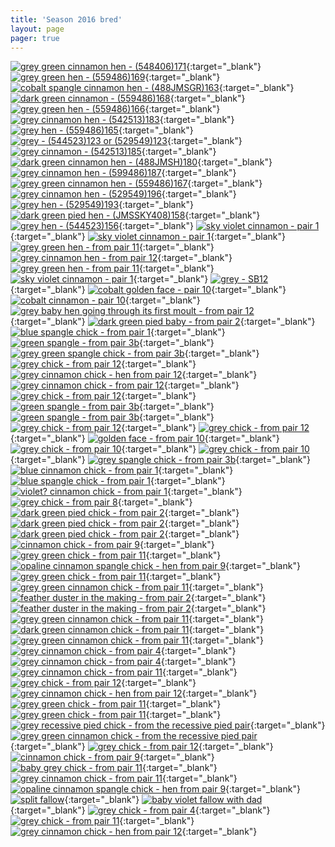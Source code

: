 ```yaml
---
title: 'Season 2016 bred'
layout: page
pager: true
---
```


[![grey green cinnamon hen - (548406)171](/img/thumbs/c4cae7a4ad649a61dac39cd5d1a5e846d358726c.png)](http://i205.photobucket.com/albums/bb166/schilduil/Exhibition%20Budgerigars/Season%202016%20bred/2016-05-04%2021.14.18_zpsmr1s0k3h.png){:target="_blank"}
[![grey green hen - (559486)169](/img/thumbs/74e5a763c3e487fc522233e3508ec8b9001ba03f.png)](http://i205.photobucket.com/albums/bb166/schilduil/Exhibition%20Budgerigars/Season%202016%20bred/2016-05-04%2020.20.27_zpsu85bco1q.png){:target="_blank"}
[![cobalt spangle cinnamon hen - (488JMSGR)163](/img/thumbs/a8a47cb31bff533b87b30716ebd76a7bb24e022e.png)](http://i205.photobucket.com/albums/bb166/schilduil/Exhibition%20Budgerigars/Season%202016%20bred/2016-05-04%2020.18.57_zpshztaaga5.png){:target="_blank"}
[![dark green cinnamon - (559486)168](/img/thumbs/8de99cac56b5233e1f0653ae5ca8e6facdaf2bc1.png)](http://i205.photobucket.com/albums/bb166/schilduil/Exhibition%20Budgerigars/Season%202016%20bred/2016-05-04%2020.21.19_zpsbotwdgff.png){:target="_blank"}
[![grey green hen - (559486)166](/img/thumbs/48d2110ecc47feaf674a047f54f937208b83971f.png)](http://i205.photobucket.com/albums/bb166/schilduil/Exhibition%20Budgerigars/Season%202016%20bred/2016-05-04%2020.20.59_zpsupfyyyd0.png){:target="_blank"}
[![grey cinnamon hen - (542513)183](/img/thumbs/78e40a486b3575b981b0fa5c003f0536827c2c41.png)](http://i205.photobucket.com/albums/bb166/schilduil/Exhibition%20Budgerigars/Season%202016%20bred/2016-05-04%2020.20.46_zpsbxlknagy.png){:target="_blank"}
[![grey hen - (559486)165](/img/thumbs/12a4a80a78a8a6fd222cb685e5d0271893f023e0.png)](http://i205.photobucket.com/albums/bb166/schilduil/Exhibition%20Budgerigars/Season%202016%20bred/2016-05-04%2020.20.34_zpsuhapxgax.png){:target="_blank"}
[![grey - (544523)123 or (529549)123](/img/thumbs/6f01d6603a4e26215b1ba8fd215b49ab24be71f3.png)](http://i205.photobucket.com/albums/bb166/schilduil/Exhibition%20Budgerigars/Season%202016%20bred/2016-05-04%2020.19.29_zpsethxoiyx.png){:target="_blank"}
[![grey cinnamon - (542513)185](/img/thumbs/5d335f8dc994f36b4e332a4ae27a1d4000227621.png)](http://i205.photobucket.com/albums/bb166/schilduil/Exhibition%20Budgerigars/Season%202016%20bred/2016-05-04%2020.19.44_zpsnmigetrp.png){:target="_blank"}
[![dark green cinnamon hen - (488JMSH)180](/img/thumbs/bddea60227729e8286d97809a0b623ae06d896fb.png)](http://i205.photobucket.com/albums/bb166/schilduil/Exhibition%20Budgerigars/Season%202016%20bred/2016-05-04%2020.19.06_zpsd8ubekbt.png){:target="_blank"}
[![grey cinnamon hen - (599486)187](/img/thumbs/f9ac5173919f755083cf9d8e78a5eccdf2e9f054.png)](http://i205.photobucket.com/albums/bb166/schilduil/Exhibition%20Budgerigars/Season%202016%20bred/2016-05-04%2020.19.17_zpsdno16shz.png){:target="_blank"}
[![grey green cinnamon hen - (559486)167](/img/thumbs/bf4c13a36fb4b0cffeb7eb70d529b5fa623ecff8.png)](http://i205.photobucket.com/albums/bb166/schilduil/Exhibition%20Budgerigars/Season%202016%20bred/B33131F0-050B-4844-B864-89103C3EC97A_zpswzge2dhd.png){:target="_blank"}
[![grey cinnamon hen - (529549)196](/img/thumbs/770479ebb89d0be947fd790b3d10e1498497cb4d.png)](http://i205.photobucket.com/albums/bb166/schilduil/Exhibition%20Budgerigars/Season%202016%20bred/945988D8-B472-4C97-99E9-B4D857A05CB5_zpssnhtunow.png){:target="_blank"}
[![grey hen - (529549)193](/img/thumbs/162e3f61c080d02502adf23a1409119d82e61684.png)](http://i205.photobucket.com/albums/bb166/schilduil/Exhibition%20Budgerigars/Season%202016%20bred/53397252-5081-44FA-BEF7-0717C99669EA_zpsn7bkj0ry.png){:target="_blank"}
[![dark green pied hen - (JMSSKY408)158](/img/thumbs/8a26314188387233ad98dd803e9526ff1cb2c887.png)](http://i205.photobucket.com/albums/bb166/schilduil/Exhibition%20Budgerigars/Season%202016%20bred/C46DFE80-3E7B-4BBB-9507-F63EA6C99B09_zpsimhfhb8q.png){:target="_blank"}
[![grey hen - (544523)156](/img/thumbs/fa771e9c2ffcca6e184fdadd7ac3bf2564f41181.png)](http://i205.photobucket.com/albums/bb166/schilduil/Exhibition%20Budgerigars/Season%202016%20bred/7DA72C67-E826-47E0-BC9E-7025B206C912_zps2x7ufxny.png){:target="_blank"}
[![sky violet cinnamon - pair 1](/img/thumbs/b0d1c63dc3720800c35c987a6ad7072b85fd8fae.png)](http://i205.photobucket.com/albums/bb166/schilduil/Exhibition%20Budgerigars/Season%202016%20bred/E4B16FC1-E880-4822-88E1-53AAEB0367F5_zpset0kklil.png){:target="_blank"}
[![sky violet cinnamon - pair 1](/img/thumbs/52893587f132f591765f50ae79671de8eb01553c.png)](http://i205.photobucket.com/albums/bb166/schilduil/Exhibition%20Budgerigars/Season%202016%20bred/038F43A5-84E3-46B6-97BC-1781CCE0B052_zpslc29o7br.png){:target="_blank"}
[![grey green hen - from pair 11](/img/thumbs/8f7df25a108be1bf9938890991c15693a866d9a2.jpg)](http://i205.photobucket.com/albums/bb166/schilduil/Exhibition%20Budgerigars/Season%202016%20bred/2016-02-20%2022.58.33_zps9lysfn1w.jpg){:target="_blank"}
[![grey cinnamon hen - from pair 12](/img/thumbs/8b1c89aab077f647b0ff6c70c384b40b7ae6c82d.png)](http://i205.photobucket.com/albums/bb166/schilduil/Exhibition%20Budgerigars/Season%202016%20bred/2016-02-20%2023.02.07_zpslma4xwch.png){:target="_blank"}
[![grey green hen - from pair 11](/img/thumbs/7d2aff67d06680617f1d837b5b50c324ec41ed71.png)](http://i205.photobucket.com/albums/bb166/schilduil/Exhibition%20Budgerigars/Season%202016%20bred/2016-02-20%2022.58.57_zpsjgabiaxx.png){:target="_blank"}
[![sky violet cinnamon - pair 1](/img/thumbs/057deeca6605ae1fd99560d8ec48f73df63c774d.png)](http://i205.photobucket.com/albums/bb166/schilduil/Exhibition%20Budgerigars/Season%202016%20bred/2016-02-18%2022.25.42_zpsbretzve7.png){:target="_blank"}
[![grey - SB12](/img/thumbs/bb79b55dd5ffecd1a9805e9e73d6b343aab5128f.png)](http://i205.photobucket.com/albums/bb166/schilduil/Exhibition%20Budgerigars/Season%202016%20bred/25ACFEB6-185A-4347-B0E5-CB4774D086AB_zpsrsoip2zm.png){:target="_blank"}
[![cobalt golden face - pair 10](/img/thumbs/c2b2fca9ffe1d6dbf83b6730b0d838cb81729ce4.png)](http://i205.photobucket.com/albums/bb166/schilduil/Exhibition%20Budgerigars/Season%202016%20bred/36660B8C-D7D1-41A3-8B48-60B1D737A18C_zpsfrtcitqj.png){:target="_blank"}
[![cobalt cinnamon - pair 10](/img/thumbs/90dacd72a450b483faa1acb77995ae31258b77b6.png)](http://i205.photobucket.com/albums/bb166/schilduil/Exhibition%20Budgerigars/Season%202016%20bred/0FBCD833-AA34-4487-B49F-A648CCEF8BA9_zps4yxwknzc.png){:target="_blank"}
[![grey baby hen going through its first moult - from pair 12](/img/thumbs/a2f8896efdccebc9492c25fd38701ea66662da97.png)](http://i205.photobucket.com/albums/bb166/schilduil/Exhibition%20Budgerigars/Season%202016%20bred/2016-01-24%2023.03.00_zpsvftgmi0i.png){:target="_blank"}
[![dark green pied baby - from pair 2](/img/thumbs/3b0961e0b2d7e771f098389b7c2b106d8af568dc.png)](http://i205.photobucket.com/albums/bb166/schilduil/Exhibition%20Budgerigars/Season%202016%20bred/2016-01-16%2022.53.05_zpspeg2nork.png){:target="_blank"}
[![blue spangle chick - from pair 1](/img/thumbs/3acb096105f2ac9a0c86228c2ac4952cc6716bd1.png)](http://i205.photobucket.com/albums/bb166/schilduil/Exhibition%20Budgerigars/Season%202016%20bred/2016-01-13%2022.22.35_zpsqjz6hfay.png){:target="_blank"}
[![green spangle - from pair 3b](/img/thumbs/3ef85e14e4563faef8bfbad9cc97a2a2a488555c.png)](http://i205.photobucket.com/albums/bb166/schilduil/Exhibition%20Budgerigars/Season%202016%20bred/2016-01-13%2022.22.25_zpsvrmg8u2w.png){:target="_blank"}
[![grey green spangle chick - from pair 3b](/img/thumbs/30fff1702a1af09a4163952f1c8faf3715833a23.png)](http://i205.photobucket.com/albums/bb166/schilduil/Exhibition%20Budgerigars/Season%202016%20bred/2016-01-13%2022.22.47_zpstdsklcv8.png){:target="_blank"}
[![grey chick - from pair 12](/img/thumbs/65901e68e0a061d0aa287e6b5f881b2f493ceb94.png)](http://i205.photobucket.com/albums/bb166/schilduil/Exhibition%20Budgerigars/Season%202016%20bred/2016-01-13%2000.08.10_zpswefayeqm.png){:target="_blank"}
[![grey cinnamon chick - hen from pair 12](/img/thumbs/3dc93976fdd99b8d2084206cfb45663f1f673a8b.png)](http://i205.photobucket.com/albums/bb166/schilduil/Exhibition%20Budgerigars/Season%202016%20bred/2016-01-13%2000.07.17_zpsjlo4opkb.png){:target="_blank"}
[![grey cinnamon chick - from pair 12](/img/thumbs/ae73961ec50f06891ba4f75ea388dd3b5b97e990.png)](http://i205.photobucket.com/albums/bb166/schilduil/Exhibition%20Budgerigars/Season%202016%20bred/2016-01-11%2022.06.41_zpsmwp0ha0p.png){:target="_blank"}
[![grey chick - from pair 12](/img/thumbs/60d711095ad3397001434c65f46b8875435a770d.png)](http://i205.photobucket.com/albums/bb166/schilduil/Exhibition%20Budgerigars/Season%202016%20bred/2016-01-11%2022.06.54_zpsjaejet0b.png){:target="_blank"}
[![green spangle - from pair 3b](/img/thumbs/04d0c90b576e0ad228493102da5b2a7ba77e090a.png)](http://i205.photobucket.com/albums/bb166/schilduil/Exhibition%20Budgerigars/Season%202016%20bred/2016-01-09%2022.58.03_zpsxjaic3bw.png){:target="_blank"}
[![green spangle - from pair 3b](/img/thumbs/28e42700637b6f0b0ad22c9086814e01c1a79907.png)](http://i205.photobucket.com/albums/bb166/schilduil/Exhibition%20Budgerigars/Season%202016%20bred/2016-01-09%2022.58.16_zpssqhgjf0k.png){:target="_blank"}
[![grey chick - from pair 12](/img/thumbs/cfe52920a21315fe88d3c45862263d17d00981f4.jpg)](http://i205.photobucket.com/albums/bb166/schilduil/Exhibition%20Budgerigars/Season%202016%20bred/2016-01-06%2022.10.18_zpsdk0tde1m.jpg){:target="_blank"}
[![grey chick - from pair 12](/img/thumbs/c6108fb9997e5b878f3b7ae77258806a827b3bc8.png)](http://i205.photobucket.com/albums/bb166/schilduil/Exhibition%20Budgerigars/Season%202016%20bred/2016-01-06%2022.47.27_zpsia0k43qq.png){:target="_blank"}
[![golden face - from pair 10](/img/thumbs/3a2825c41c80fb2dc33137442532f564711c1c09.png)](http://i205.photobucket.com/albums/bb166/schilduil/Exhibition%20Budgerigars/Season%202016%20bred/BADD168E-96D7-42F6-A363-861774DD880A_zpsjkjugil2.png){:target="_blank"}
[![grey chick - from pair 10](/img/thumbs/a110f0151a7bc36a735ba01edbf97cb01ba14544.png)](http://i205.photobucket.com/albums/bb166/schilduil/Exhibition%20Budgerigars/Season%202016%20bred/2016-01-01%2022.58.16_zpsaqniafyj.png){:target="_blank"}
[![grey chick - from pair 10](/img/thumbs/10aa9378fd6d4eb54e73b232897f21c17dbc9c23.png)](http://i205.photobucket.com/albums/bb166/schilduil/Exhibition%20Budgerigars/Season%202016%20bred/2016-01-01%2022.58.00_zps2ff6pt0u.png){:target="_blank"}
[![grey spangle chick - from pair 3b](/img/thumbs/8cb0eb779d2a4b72fa42f6ffc24944d38dabf01f.png)](http://i205.photobucket.com/albums/bb166/schilduil/Exhibition%20Budgerigars/Season%202016%20bred/E615D730-8713-4BF4-B830-541A13FD77C5_zps0bohmy5c.png){:target="_blank"}
[![blue cinnamon chick - from pair 1](/img/thumbs/a8da99f75fca0cff45b47fb2ff540e1c6cdf7f2b.jpg)](http://i205.photobucket.com/albums/bb166/schilduil/Exhibition%20Budgerigars/Season%202016%20bred/5CA34C0B-7F49-4B2D-AAAF-2F6B49C9CCFD_zpsbzuzhzzc.jpg){:target="_blank"}
[![blue spangle chick - from pair 1](/img/thumbs/827a772153d65a7b837201d908bc9e2fbf088f87.png)](http://i205.photobucket.com/albums/bb166/schilduil/Exhibition%20Budgerigars/Season%202016%20bred/2015-12-14%2023.10.54_zpsh0uzmnac.png){:target="_blank"}
[![violet? cinnamon chick - from pair 1](/img/thumbs/58551e3d9e1ec7150605b9de052efe782e16a874.png)](http://i205.photobucket.com/albums/bb166/schilduil/Exhibition%20Budgerigars/Season%202016%20bred/2015-12-14%2023.10.30_zpst0zpkw5r.png){:target="_blank"}
[![grey chick - from pair 8](/img/thumbs/81d47da2b546b9d56ca4217c6cc33fb8e7506730.jpg)](http://i205.photobucket.com/albums/bb166/schilduil/Exhibition%20Budgerigars/Season%202016%20bred/2015-12-11%2022.14.49_zpsmc3gaz2l.jpg){:target="_blank"}
[![dark green pied chick - from pair 2](/img/thumbs/48b895d5b0dd3fab3e1b1eca937ec0593876068e.jpg)](http://i205.photobucket.com/albums/bb166/schilduil/Exhibition%20Budgerigars/Season%202016%20bred/2015-12-112022.15.12_zps8vl4s4iw.jpg){:target="_blank"}
[![dark green pied chick - from pair 2](/img/thumbs/a0cc0a115f163bcb2f75105a69e67352c5b1d77d.jpg)](http://i205.photobucket.com/albums/bb166/schilduil/Exhibition%20Budgerigars/Season%202016%20bred/2015-12-03%2021.26.40_zpsocmxkh3g.jpg){:target="_blank"}
[![dark green pied chick - from pair 2](/img/thumbs/693e2b044a63809e23c9d3d347b070310e5b41a9.png)](http://i205.photobucket.com/albums/bb166/schilduil/Exhibition%20Budgerigars/Season%202016%20bred/2015-12-03%2021.57.11_zpswfqjarpz.png){:target="_blank"}
[![cinnamon chick - from pair 9](/img/thumbs/85a7e433dd120917e53e9fe066a5232a5a4803ef.jpg)](http://i205.photobucket.com/albums/bb166/schilduil/Exhibition%20Budgerigars/Season%202016%20bred/14330229-8BA7-4ECF-8504-628E61101171_zpsbo1zenru.jpg){:target="_blank"}
[![grey green chick - from pair 11](/img/thumbs/2342a462bfcec739a3e16dd550c9c8cdd4e64278.jpg)](http://i205.photobucket.com/albums/bb166/schilduil/Exhibition%20Budgerigars/Season%202016%20bred/62E9C811-2864-4116-9422-39178579FCA1_zps6xzrk20o.jpg){:target="_blank"}
[![opaline cinnamon spangle chick - hen from pair 9](/img/thumbs/a085ee60803076a6112ff24fa9420940c5cf5345.png)](http://i205.photobucket.com/albums/bb166/schilduil/Exhibition%20Budgerigars/Season%202016%20bred/28BB975C-63FC-4064-8558-8C895721D998_zpspnjnsflv.png){:target="_blank"}
[![grey green chick - from pair 11](/img/thumbs/683ccf163bf6b2f813b5dc060ef038c747f8ac74.jpg)](http://i205.photobucket.com/albums/bb166/schilduil/Exhibition%20Budgerigars/Season%202016%20bred/1459570D-6EB0-41AE-949B-FDBFB9D9B7D9_zpshqjxoy8j.jpg){:target="_blank"}
[![grey green cinnamon chick - from pair 11](/img/thumbs/14ed54a59ddebe478e7d0474fc44cd87a44b26a8.jpg)](http://i205.photobucket.com/albums/bb166/schilduil/Exhibition%20Budgerigars/Season%202016%20bred/2FDB3A9F-DB62-4B06-9FD6-50F7E8DF48EC_zps1fdrirov.jpg){:target="_blank"}
[![feather duster in the making - from pair 2](/img/thumbs/0e2f763b381dbdc3cc0b904e85eeb1828bf4780f.jpg)](http://i205.photobucket.com/albums/bb166/schilduil/Exhibition%20Budgerigars/Season%202016%20bred/99E87C3D-3A6B-4F22-961E-4D909E571749_zpsoe8brkab.jpg){:target="_blank"}
[![feather duster in the making - from pair 2](/img/thumbs/ddf20dae07a5ea6d2f7fc18cfc21201ecee2fa97.jpg)](http://i205.photobucket.com/albums/bb166/schilduil/Exhibition%20Budgerigars/Season%202016%20bred/91A6535D-8999-45AB-BDA3-F97B3F47D3D6_zpswb84rn4x.jpg){:target="_blank"}
[![grey green cinnamon chick - from pair 11](/img/thumbs/a6d9bc154bc15546d627cd8142c715865d3b538f.png)](http://i205.photobucket.com/albums/bb166/schilduil/Exhibition%20Budgerigars/Season%202016%20bred/30F0E60F-77B7-40D4-99C9-323B45AD77D0_zps4edxpese.png){:target="_blank"}
[![dark green cinnamon chick - from pair 11](/img/thumbs/6ce18570dd6ea8b62b312f3c8e3019bd8039edc6.jpg)](http://i205.photobucket.com/albums/bb166/schilduil/Exhibition%20Budgerigars/Season%202016%20bred/40C97785-B327-4EB5-A542-86627F9B1651_zpswxlxw1pv.jpg){:target="_blank"}
[![grey green cinnamon chick - from pair 11](/img/thumbs/8a6223e38ea7af4fcef88de666e29bbc2f11ea5f.jpg)](http://i205.photobucket.com/albums/bb166/schilduil/Exhibition%20Budgerigars/Season%202016%20bred/8810A9DB-70AE-4B57-8367-BF716B677780_zpspyggvhai.jpg){:target="_blank"}
[![grey cinnamon chick - from pair 4](/img/thumbs/3dcd13675952d963c1c9528d7d1aeee60d271037.jpg)](http://i205.photobucket.com/albums/bb166/schilduil/Exhibition%20Budgerigars/Season%202016%20bred/1B5FEF27-2306-44F4-B58E-1E01EA5E3A4F_zpsmuworcdg.jpg){:target="_blank"}
[![grey cinnamon chick - from pair 4](/img/thumbs/4243fff0afebcc3372e6ba2ee78bcddb51503fd5.jpg)](http://i205.photobucket.com/albums/bb166/schilduil/Exhibition%20Budgerigars/Season%202016%20bred/C42ACEB2-B3BD-49C7-8DD2-A044FD49311F_zpstrxs5rff.jpg){:target="_blank"}
[![grey cinnamon chick - from pair 11](/img/thumbs/14022e451ac574bda62d4a3426ad7a9fdfd658af.jpeg)](http://i205.photobucket.com/albums/bb166/schilduil/Exhibition%20Budgerigars/Season%202016%20bred/6_zpsr6nxgrvh.jpeg){:target="_blank"}
[![grey chick - from pair 12](/img/thumbs/d1084408c13cf914a5c61aedb8bd1b3b30ebc5f4.jpeg)](http://i205.photobucket.com/albums/bb166/schilduil/Exhibition%20Budgerigars/Season%202016%20bred/3_zpsme1m6rha.jpeg){:target="_blank"}
[![grey cinnamon chick - hen from pair 12](/img/thumbs/ce7d851e9b322d9de6ef7ca59f67db60efe22938.jpeg)](http://i205.photobucket.com/albums/bb166/schilduil/Exhibition%20Budgerigars/Season%202016%20bred/1_zpshfhgefng.jpeg){:target="_blank"}
[![grey green chick - from pair 11](/img/thumbs/faf82fe4b2137496f985dd8e3ad99f44e86b3437.jpg)](http://i205.photobucket.com/albums/bb166/schilduil/Exhibition%20Budgerigars/Season%202016%20bred/99249670-7962-48E4-B491-8D30F4145AE5_zps0huedhpa.jpg){:target="_blank"}
[![grey green chick - from pair 11](/img/thumbs/a129c1790c2c1c39ab1bd528ab0743eb2d9ecf1a.jpg)](http://i205.photobucket.com/albums/bb166/schilduil/Exhibition%20Budgerigars/Season%202016%20bred/7ED7D948-A6B2-4DE3-9F2E-726BD99C5073_zpsl7v1ryrx.jpg){:target="_blank"}
[![grey recessive pied chick - from the recessive pied pair](/img/thumbs/7faaf60950559886a777d789f93cd39ce221a50e.jpg)](http://i205.photobucket.com/albums/bb166/schilduil/Exhibition%20Budgerigars/Season%202016%20bred/361A19B2-0F6F-4929-82EB-AFE69CE3E0F3_zpsd2pbvgp3.jpg){:target="_blank"}
[![grey green cinnamon chick - from the recessive pied pair](/img/thumbs/869af40b8c6e8fa0e7f5971d5fdf4bd5fbd27562.jpg)](http://i205.photobucket.com/albums/bb166/schilduil/Exhibition%20Budgerigars/Season%202016%20bred/2EE4F84D-2E46-4A68-A8D6-D92FA97D9DEE_zpsmefbpamx.jpg){:target="_blank"}
[![grey chick - from pair 12](/img/thumbs/b41e6f448841cf4f62fe908638f26ff26277b687.jpg)](http://i205.photobucket.com/albums/bb166/schilduil/Exhibition%20Budgerigars/Season%202016%20bred/126BB2A9-6B9E-4EB5-962C-C023B6FBC436_zpsock2wclg.jpg){:target="_blank"}
[![cinnamon chick - from pair 9](/img/thumbs/3754ff1347ad0d446c5154cf63c1ba12d9024c7c.jpg)](http://i205.photobucket.com/albums/bb166/schilduil/Exhibition%20Budgerigars/Season%202016%20bred/7FD3A702-E694-4A0E-926C-DADA523B5C32_zpsozem5qnz.jpg){:target="_blank"}
[![baby grey chick - from pair 11](/img/thumbs/f621b7d61f1e08d3f5d701d50c7d4c2d76cd4cce.jpg)](http://i205.photobucket.com/albums/bb166/schilduil/Exhibition%20Budgerigars/Season%202016%20bred/D71D597E-0690-4D0B-B21B-DF492FEBF826_zpsde9zbboj.jpg){:target="_blank"}
[![grey cinnamon chick - from pair 11](/img/thumbs/33a44f41814b1e51ce5aac54dbeddb2564eaff06.jpg)](http://i205.photobucket.com/albums/bb166/schilduil/Exhibition%20Budgerigars/Season%202016%20bred/B68D65DA-D27F-4AAF-93A0-5E50D310530A_zpsqkrx1roa.jpg){:target="_blank"}
[![opaline cinnamon spangle chick - hen from pair 9](/img/thumbs/e768bacc681746d64e4760dceccd899db240e2a8.jpg)](http://i205.photobucket.com/albums/bb166/schilduil/Exhibition%20Budgerigars/Season%202016%20bred/045ECC2A-6CD9-4EC8-BEA9-F510A74F570B_zps0ys3ojav.jpg){:target="_blank"}
[![split fallow](/img/thumbs/6bb2c1969aa803a4d1546a0f7fea679fe341938c.jpg)](http://i205.photobucket.com/albums/bb166/schilduil/Exhibition%20Budgerigars/Season%202016%20bred/B21408B1-A471-441A-ABF5-6F6170F5B1FA_zpsqmpbjpvz.jpg){:target="_blank"}
[![baby violet fallow with dad](/img/thumbs/c704301d1ec989d3bf96fa145f00f744c5dc89f7.jpeg)](http://i205.photobucket.com/albums/bb166/schilduil/Exhibition%20Budgerigars/Season%202016%20bred/first_2016_fallow_zpses6gla2v.jpeg){:target="_blank"}
[![grey chick - from pair 4](/img/thumbs/756facbfa78272cff117de27f798cdb77b8873de.jpg)](http://i205.photobucket.com/albums/bb166/schilduil/Exhibition%20Budgerigars/Season%202016%20bred/58C065CF-DFC2-4665-8481-CFCDE3B3A6BA_zpswsoi6uhu.jpg){:target="_blank"}
[![grey chick - from pair 11](/img/thumbs/9e7302884678b102324bd876844cfd1ba0a13bfd.jpg)](http://i205.photobucket.com/albums/bb166/schilduil/Exhibition%20Budgerigars/Season%202016%20bred/FF3059E9-3D72-45A4-A951-AE65D9DD4F5E_zpscjm4jvoo.jpg){:target="_blank"}
[![grey cinnamon chick - hen from pair 12](/img/thumbs/73f9bc4e2401862bde0839ba7b951f3fca951cce.jpg)](http://i205.photobucket.com/albums/bb166/schilduil/Exhibition%20Budgerigars/Season%202016%20bred/907C054F-A638-4AFA-A82B-9D2CDB3E9C33_zpsto17ukhu.jpg){:target="_blank"}
